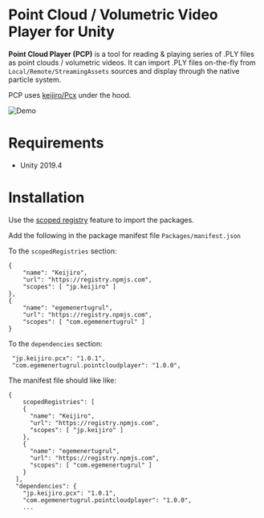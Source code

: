 Point Cloud / Volumetric Video Player for Unity
=============================================

**Point Cloud Player (PCP)** is a tool for reading & playing series of .PLY files as point clouds / volumetric videos. It can import .PLY files on-the-fly from `Local/Remote/StreamingAssets` sources and display through the native particle system.

PCP uses [keijiro/Pcx](https://github.com/keijiro/Pcx) under the hood.

![Demo](https://imgur.com/UkSCUDq.gif)

# Requirements
- Unity 2019.4

# Installation

Use the [scoped registry](https://docs.unity3d.com/Manual/upm-scoped.html) feature to import the packages.

Add the following in the package manifest file `Packages/manifest.json`

To the `scopedRegistries` section:

```
{
    "name": "Keijiro",
    "url": "https://registry.npmjs.com",
    "scopes": [ "jp.keijiro" ]
},
{
    "name": "egemenertugrul",
    "url": "https://registry.npmjs.com",
    "scopes": [ "com.egemenertugrul" ]
}
```

To the `dependencies` section:
```
 "jp.keijiro.pcx": "1.0.1",
 "com.egemenertugrul.pointcloudplayer": "1.0.0",
```

The manifest file should like like:
```
{
    scopedRegistries": [
    {
      "name": "Keijiro",
      "url": "https://registry.npmjs.com",
      "scopes": [ "jp.keijiro" ]
    },
    {
      "name": "egemenertugrul",
      "url": "https://registry.npmjs.com",
      "scopes": [ "com.egemenertugrul" ]
    }
  ],
  "dependencies": {
    "jp.keijiro.pcx": "1.0.1",
    "com.egemenertugrul.pointcloudplayer": "1.0.0",
    ...
```